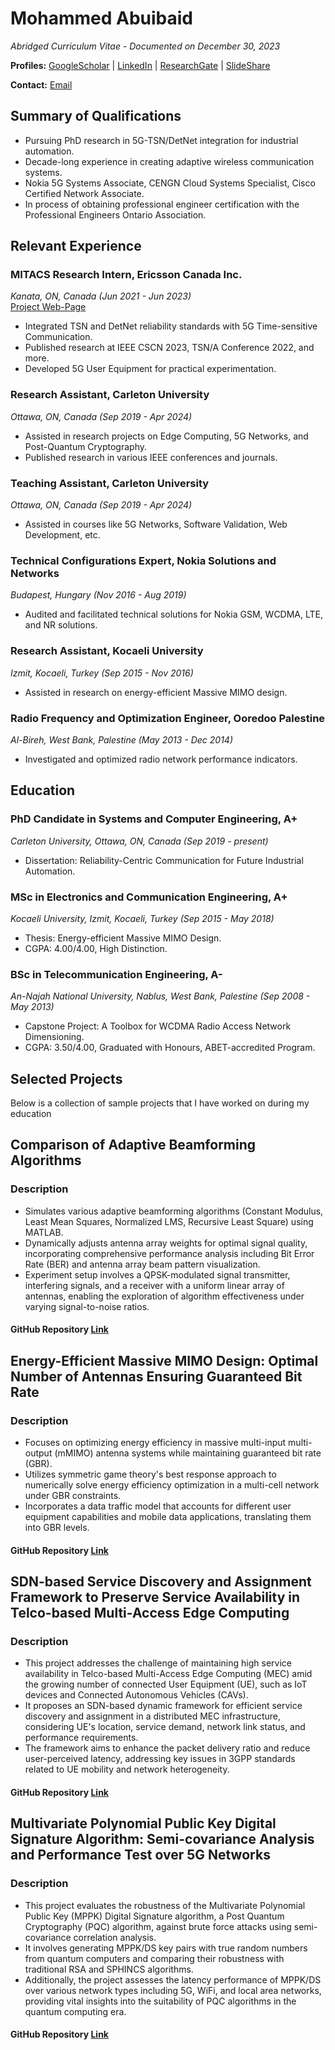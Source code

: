 # Mohammed Abuibaid

*Abridged Curriculum Vitae - Documented on December 30, 2023*

**Profiles:** [GoogleScholar](https://scholar.google.com/citations?user=sMW0F94AAAAJ) | [LinkedIn](https://www.linkedin.com/in/maabuibaid/) | [ResearchGate](https://www.researchgate.net/profile/Mohammed-Abuibaid) | [SlideShare](https://www.slideshare.net/M_A_Abuibaid)

**Contact:** [Email](mailto:m.a.abuibaid@gmail.com)  

## Summary of Qualifications
- Pursuing PhD research in 5G-TSN/DetNet integration for industrial automation.
- Decade-long experience in creating adaptive wireless communication systems.
- Nokia 5G Systems Associate, CENGN Cloud Systems Specialist, Cisco Certified Network Associate.
- In process of obtaining professional engineer certification with the Professional Engineers Ontario Association.

## Relevant Experience
### MITACS Research Intern, Ericsson Canada Inc.
*Kanata, ON, Canada (Jun 2021 - Jun 2023)*  
[Project Web-Page](https://carleton.ca/ericsson/5g-tsn-for-industry-4-0/)  
- Integrated TSN and DetNet reliability standards with 5G Time-sensitive Communication.
- Published research at IEEE CSCN 2023, TSN/A Conference 2022, and more.
- Developed 5G User Equipment for practical experimentation.

### Research Assistant, Carleton University
*Ottawa, ON, Canada (Sep 2019 - Apr 2024)*  
- Assisted in research projects on Edge Computing, 5G Networks, and Post-Quantum Cryptography.
- Published research in various IEEE conferences and journals.

### Teaching Assistant, Carleton University
*Ottawa, ON, Canada (Sep 2019 - Apr 2024)*  
- Assisted in courses like 5G Networks, Software Validation, Web Development, etc.

### Technical Configurations Expert, Nokia Solutions and Networks
*Budapest, Hungary (Nov 2016 - Aug 2019)*  
- Audited and facilitated technical solutions for Nokia GSM, WCDMA, LTE, and NR solutions.

### Research Assistant, Kocaeli University
*Izmit, Kocaeli, Turkey (Sep 2015 - Nov 2016)*  
- Assisted in research on energy-efficient Massive MIMO design.

### Radio Frequency and Optimization Engineer, Ooredoo Palestine
*Al-Bireh, West Bank, Palestine (May 2013 - Dec 2014)*  
- Investigated and optimized radio network performance indicators.

## Education

### PhD Candidate in Systems and Computer Engineering, A+
*Carleton University, Ottawa, ON, Canada (Sep 2019 - present)*  
- Dissertation: Reliability-Centric Communication for Future Industrial Automation.

### MSc in Electronics and Communication Engineering, A+
*Kocaeli University, Izmit, Kocaeli, Turkey (Sep 2015 - May 2018)*  
- Thesis: Energy-efficient Massive MIMO Design.
- CGPA: 4.00/4.00, High Distinction.

### BSc in Telecommunication Engineering, A-
*An-Najah National University, Nablus, West Bank, Palestine (Sep 2008 - May 2013)*  
- Capstone Project: A Toolbox for WCDMA Radio Access Network Dimensioning.
- CGPA: 3.50/4.00, Graduated with Honours, ABET-accredited Program.


## Selected Projects
Below is a collection of sample projects that I have worked on during my education

## Comparison of Adaptive Beamforming Algorithms

### Description
- Simulates various adaptive beamforming algorithms (Constant Modulus, Least Mean Squares, Normalized LMS, Recursive Least Square) using MATLAB.
- Dynamically adjusts antenna array weights for optimal signal quality, incorporating comprehensive performance analysis including Bit Error Rate (BER) and antenna array beam pattern visualization.
- Experiment setup involves a QPSK-modulated signal transmitter, interfering signals, and a receiver with a uniform linear array of antennas, enabling the exploration of algorithm effectiveness under varying signal-to-noise ratios.

#### GitHub Repository [Link](https://github.com/MohammedAbuibaid/AdaptiveBeamformingAlgorithms)


## Energy-Efficient Massive MIMO Design: Optimal Number of Antennas Ensuring Guaranteed Bit Rate

### Description
- Focuses on optimizing energy efficiency in massive multi-input multi-output (mMIMO) antenna systems while maintaining guaranteed bit rate (GBR).
- Utilizes symmetric game theory's best response approach to numerically solve energy efficiency optimization in a multi-cell network under GBR constraints.
- Incorporates a data traffic model that accounts for different user equipment capabilities and mobile data applications, translating them into GBR levels.

#### GitHub Repository [Link](https://github.com/MohammedAbuibaid/energy-efficient-mMIMO-design)

## SDN-based Service Discovery and Assignment Framework to Preserve Service Availability in Telco-based Multi-Access Edge Computing

### Description
- This project addresses the challenge of maintaining high service availability in Telco-based Multi-Access Edge Computing (MEC) amid the growing number of connected User Equipment (UE), such as IoT devices and Connected Autonomous Vehicles (CAVs).
- It proposes an SDN-based dynamic framework for efficient service discovery and assignment in a distributed MEC infrastructure, considering UE's location, service demand, network link status, and performance requirements.
- The framework aims to enhance the packet delivery ratio and reduce user-perceived latency, addressing key issues in 3GPP standards related to UE mobility and network heterogeneity.

#### GitHub Repository [Link](https://github.com/nephilimboy/SDN_based_Service_Discovery_and_Assignment_Framework)


## Multivariate Polynomial Public Key Digital Signature Algorithm: Semi-covariance Analysis and Performance Test over 5G Networks

### Description
- This project evaluates the robustness of the Multivariate Polynomial Public Key (MPPK) Digital Signature algorithm, a Post Quantum Cryptography (PQC) algorithm, against brute force attacks using semi-covariance correlation analysis.
- It involves generating MPPK/DS key pairs with true random numbers from quantum computers and comparing their robustness with traditional RSA and SPHINCS algorithms.
- Additionally, the project assesses the latency performance of MPPK/DS over various network types including 5G, WiFi, and local area networks, providing vital insights into the suitability of PQC algorithms in the quantum computing era.

#### GitHub Repository [Link](https://github.com/AtinderPalSingh/Analysis-on-MPPK-DS-algorithm-)

